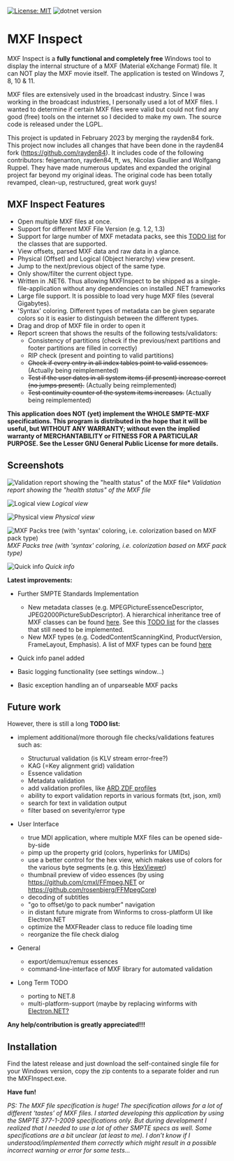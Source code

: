 [![License: MIT](https://img.shields.io/badge/License-LGPL-blue.svg)](https://www.gnu.org/licenses/lgpl-3.0.html) ![dotnet version](https://img.shields.io/badge/dotnet%20version-net6.0-blue)

# MXF Inspect

MXF Inspect is a **fully functional and completely free** Windows tool to display the internal structure of a MXF (Material eXchange Format) file. It can NOT play the MXF movie itself. The application is tested on Windows 7, 8, 10 & 11.

MXF files are extensively used in the broadcast industry. Since I was working in the broadcast industries, I personally used a lot of MXF files. I wanted to determine if certain MXF files were valid but could not find any good (free) tools on the internet so I decided to make my own. The source code is released under the LGPL.

This project is updated in February 2023 by merging the rayden84 fork. This project now includes all changes that have been done in the rayden84 fork (<https://github.com/rayden84>). It includes code of the following contributors: feigenanton, rayden84, ft, ws, Nicolas Gaullier and Wolfgang Ruppel. They have made numerous updates and expanded the original project far beyond my original ideas. The original code has been totally revamped, clean-up, restructured, great work guys!

## MXF Inspect Features

* Open multiple MXF files at once.
* Support for different MXF File Version (e.g. 1.2, 1.3)
* Support for large number of MXF metadata packs, see this [TODO list](/tree.md) for the classes that are supported.
* View offsets, parsed MXF data and raw data in a glance.
* Physical (Offset) and Logical (Object hierarchy) view present.
* Jump to the next/previous object of the same type.
* Only show/filter the current object type.
* Written in .NET6. Thus allowing MXFInspect to be shipped as a single-file-application without any dependencies on installed .NET frameworks
* Large file support. It is possible to load very huge MXF files (several Gigabytes).
* 'Syntax' coloring. Different types of metadata can be given separate colors so it is easier to distinguish between the different types.
* Drag and drop of MXF file in order to open it
* Report screen that shows the results of the following tests/validators:
  * Consistency of partitions (check if the previous/next partitions and footer partitions are filled in correctly)
  * RIP check (present and pointing to valid partitions)
  * ~~Check if every entry in all index tables point to valid essences.~~ (Actually being reimplemented)
  * ~~Test if the user dates in all system items (if present) increase correct (no jumps present).~~ (Actually being reimplemented)
  * ~~Test continuity counter of the system items increases.~~ (Actually being reimplemented)

**This application does NOT (yet) implement the WHOLE SMPTE-MXF specifications. This program is distributed in the hope that it will be useful, but WITHOUT ANY WARRANTY; without even the implied warranty of MERCHANTABILITY or FITNESS FOR A PARTICULAR PURPOSE. See the Lesser GNU General Public License for more details.**

## Screenshots

![Validation report showing the "health status" of the MXF file*](doc/screenshots/ValidationReport.png)
*Validation report showing the "health status" of the MXF file*

![Logical view](doc/screenshots/LogicalView.png)
*Logical view*

![Physical view](doc/screenshots/PhysicalView.png)
*Physical view*

![MXF Packs tree (with 'syntax' coloring, i.e. colorization based on MXF pack type)](doc/screenshots/MXFTree.png)
*MXF Packs tree (with 'syntax' coloring, i.e. colorization based on MXF pack type)*

![Quick info](doc/screenshots/QuickInfo.png)
*Quick info*

**Latest improvements:**

* Further SMPTE Standards Implementation

  * New metadata classes (e.g. MPEGPictureEssenceDescriptor, JPEG2000PictureSubDescriptor). A hierarchical inheritance tree of MXF classes can be found [here](https://registry.smpte-ra.org/view/published/Groups_inheritance_tree.html). See this [TODO list](/tree.md) for the classes that still need to be implemented.
  * New MXF types (e.g. CodedContentScanningKind, ProductVersion, FrameLayout, Emphasis). A list of MXF types can be found [here](https://registry.smpte-ra.org/view/published/ul_hierarchy.html?rgr=t)
* Quick info panel added
* Basic logging functionality (see settings window...)
* Basic exception handling an of unparseable MXF packs

## Future work

However, there is still a long **TODO list:**

* implement additional/more thorough file checks/validations features such as:
  * Structurual validation (is KLV stream error-free?)
  * KAG (=Key alignment grid) validation
  * Essence validation
  * Metadata validation
  * add validation profiles, like [ARD ZDF profiles](https://www.irt.de/en/publications/technical-guidelines/technical-guidelines-download/mxf)
  * ability to export validation reports in various formats (txt, json, xml)
  * search for text in validation output
  * filter based on severity/error type
  
* User Interface
  * true MDI application, where multiple MXF files can be opened side-by-side
  * pimp up the property grid (colors, hyperlinks for UMIDs)
  * use a better control for the hex view, which makes use of colors for the various byte segments (e.g. this [HexViewer](https://github.com/themeldingwars/Be.HexEditor))
  * thumbnail preview of video essences (by using <https://github.com/cmxl/FFmpeg.NET> or <https://github.com/rosenbjerg/FFMpegCore>)
  * decoding of subtitles
  * "go to offset/go to pack number" navigation
  * in distant future migrate from Winforms to cross-platform UI like Electron.NET
  * optimize the MXFReader class to reduce file loading time
  * reorganize the file check dialog

* General
  * export/demux/remux essences
  * command-line-interface of MXF library for automated validation

* Long Term TODO
  * porting to NET.8
  * multi-platform-support (maybe by replacing winforms with [Electron.NET?](<https://github.com/ElectronNET/Electron.NET>)

**Any help/contribution is greatly appreciated!!!**

## Installation

Find the latest release and just download the self-contained single file for your Windows version, copy the zip contents to a separate folder and run the MXFInspect.exe.

**Have fun!**

*PS: The MXF file specification is huge! The specification allows for a lot of different ‘tastes’ of MXF files. I started developing this application by using the SMPTE 377-1-2009 specifications only. But during development I realized that I needed to use a lot of other SMPTE specs as well. Some specifications are a bit unclear (at least to me). I don’t know if I understood/implemented them correctly which might result in a possible incorrect warning or error for some tests…*
